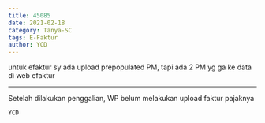```yaml
---
title: 45085
date: 2021-02-18
category: Tanya-SC
tags: E-Faktur
author: YCD
---
```


untuk efaktur sy ada upload prepopulated PM, tapi ada 2 PM yg ga ke data di web efaktur

---

Setelah dilakukan penggalian, WP belum melakukan upload faktur pajaknya

`YCD`
